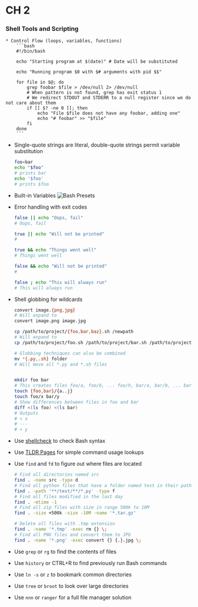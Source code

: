 # CH 2

### Shell Tools and Scripting
	* Control Flow (loops, variables, functions)
		```bash
		#!/bin/bash

		echo "Starting program at $(date)" # Date will be substituted

		echo "Running program $0 with $# arguments with pid $$"

		for file in $@; do
			grep foobar $file > /dev/null 2> /dev/null
			# When pattern is not found, grep has exit status 1
			# We redirect STDOUT and STDERR to a null register since we do not care about them
			if [[ $? -ne 0 ]]; then
				echo "File $file does not have any foobar, adding one"
				echo "# foobar" >> "$file"
			fi
		done
		```
  * Single-quote strings are literal, double-quote strings permit variable substitution
	```bash
	foo=bar
	echo "$foo"
	# prints bar
	echo '$foo'
	# prints $foo
	```

  * Built-in Variables
![Bash Presets](resources/bash_presets.png)

  * Error handling with exit codes
	```bash
	false || echo "Oops, fail"
	# Oops, fail

	true || echo "Will not be printed"
	#

	true && echo "Things went well"
	# Things went well

	false && echo "Will not be printed"
	#

	false ; echo "This will always run"
	# This will always run
	```

  * Shell globbing for wildcards
	```bash
	convert image.{png,jpg}
	# Will expand to
	convert image.png image.jpg

	cp /path/to/project/{foo,bar,baz}.sh /newpath
	# Will expand to
	cp /path/to/project/foo.sh /path/to/project/bar.sh /path/to/project/baz.sh /newpath

	# Globbing techniques can also be combined
	mv *{.py,.sh} folder
	# Will move all *.py and *.sh files


	mkdir foo bar
	# This creates files foo/a, foo/b, ... foo/h, bar/a, bar/b, ... bar/h
	touch {foo,bar}/{a..j}
	touch foo/x bar/y
	# Show differences between files in foo and bar
	diff <(ls foo) <(ls bar)
	# Outputs
	# < x
	# ---
	# > y
	```

  * Use [shellcheck](https://github.com/koalaman/shellcheck) to check Bash syntax

  * Use [TLDR Pages](https://tldr.sh/) for simple command usage lookups

  * Use `find` and `fd` to figure out where files are located
	```bash
	# Find all directories named src
	find . -name src -type d
	# Find all python files that have a folder named test in their path
	find . -path '**/test/**/*.py' -type f
	# Find all files modified in the last day
	find . -mtime -1
	# Find all zip files with size in range 500k to 10M
	find . -size +500k -size -10M -name '*.tar.gz'

	# Delete all files with .tmp extension
	find . -name '*.tmp' -exec rm {} \;
	# Find all PNG files and convert them to JPG
	find . -name '*.png' -exec convert {} {.}.jpg \;
	```

  * Use `grep` or `rg` to find the contents of files
  
  * Use `history` or CTRL+R to find previously run Bash commands
  
  * Use `ln -s` or `z` to bookmark common directories

  * Use `tree` or `broot` to look over large directories

  * Use `nnn` or `ranger` for a full file manager solution
